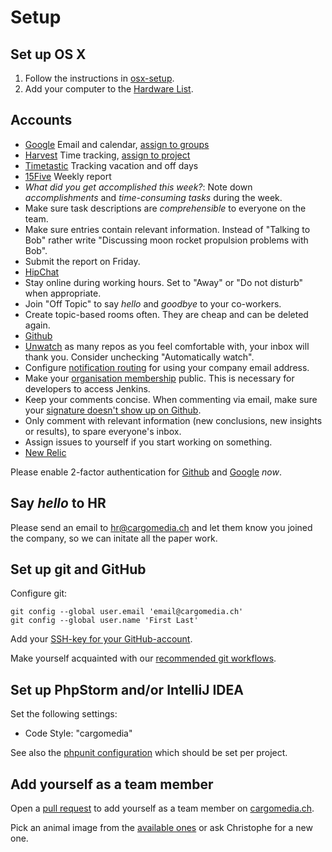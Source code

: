 Setup
=====

Set up OS X
-----------
1. Follow the instructions in [osx-setup](https://github.com/cargomedia/osx-setup).
2. Add your computer to the [Hardware List](https://github.com/cargomedia/backoffice/wiki/Hardware).

Accounts
--------
- [Google](https://www.google.com/a/cpanel/cargomedia.ch/Organization) Email and calendar, [assign to groups](https://admin.google.com/cargomedia.ch/AdminHome?fral=1#GroupList:)
- [Harvest](https://cargomedia.harvestapp.com/people) Time tracking, [assign to project](https://cargomedia.harvestapp.com/projects)
- [Timetastic](https://app.timetastic.co.uk/Users) Tracking vacation and off days
- [15Five](https://cargomedia.15five.com/) Weekly report
 - *What did you get accomplished this week?*: Note down  *accomplishments* and *time-consuming tasks* during the week.
 - Make sure task descriptions are *comprehensible* to everyone on the team.
 - Make sure entries contain relevant information. Instead of "Talking to Bob" rather write "Discussing moon rocket propulsion problems with Bob".
 - Submit the report on Friday.
- [HipChat](https://cargomedia.hipchat.com/admin/users)
 - Stay online during working hours. Set to "Away" or "Do not disturb" when appropriate.
 - Join "Off Topic" to say *hello* and *goodbye* to your co-workers.
 - Create topic-based rooms often. They are cheap and can be deleted again.
- [Github](https://github.com/organizations/cargomedia/teams)
 - [Unwatch](https://github.com/watching) as many repos as you feel comfortable with, your inbox will thank you. Consider unchecking "Automatically watch".
 - Configure [notification routing](https://github.com/settings/notifications) for using your company email address.
 - Make your [organisation membership](https://github.com/orgs/cargomedia/people) public. This is necessary for developers to access Jenkins.
 - Keep your comments concise. When commenting via email, make sure your [signature doesn't show up on Github](https://github.com/github/email_reply_parser#weird-signatures).
 - Only comment with relevant information (new conclusions, new insights or results), to spare everyone's inbox.
 - Assign issues to yourself if you start working on something.
- [New Relic](https://rpm.newrelic.com/accounts/350429)

Please enable 2-factor authentication for [Github](https://github.com/settings/two_factor_authentication/configure) and [Google](https://www.google.com/settings/security) *now*.

Say *hello* to HR
-----------------
Please send an email to hr@cargomedia.ch and let them know you joined the company, so we can initate all the paper work.

Set up git and GitHub
---------------------
Configure git:
```
git config --global user.email 'email@cargomedia.ch'
git config --global user.name 'First Last'
```

Add your [SSH-key for your GitHub-account](https://github.com/settings/ssh).

Make yourself acquainted with our [recommended git workflows](/workflow).

Set up PhpStorm and/or IntelliJ IDEA
------------------------------------
Set the following settings:
- Code Style: "cargomedia"

See also the [phpunit configuration](/tools/phpstorm.md) which should be set per project.

Add yourself as a team member
-----------------------------
Open a [pull request](https://github.com/cargomedia/cargomedia.github.io) to add yourself as a team member on [cargomedia.ch](http://www.cargomedia.ch/).

Pick an animal image from the [available ones](https://drive.google.com/a/cargomedia.ch/#folders/0B8-0u-pwGKs-aHdaSHBGcm4xcm8) or ask Christophe for a new one.
